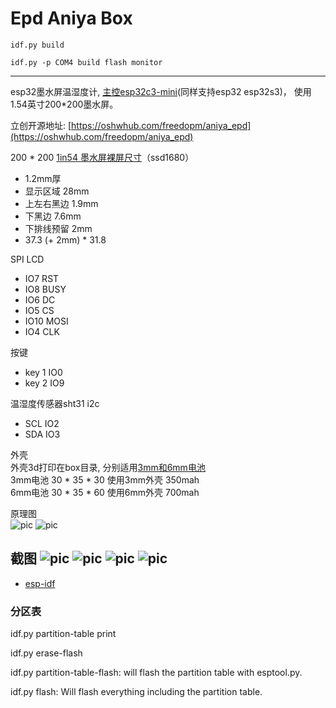# Epd Aniya Box

`idf.py build`

`idf.py -p COM4 build flash monitor`

---
esp32墨水屏温湿度计, [主控esp32c3-mini](https://www.espressif.com/sites/default/files/documentation/esp32-c3-mini-1_datasheet_cn.pdf)(同样支持esp32 esp32s3)， 使用1.54英寸200*200墨水屏。

立创开源地址: 
[https://oshwhub.com/freedopm/aniya_epd](https://oshwhub.com/freedopm/aniya_epd)


200 * 200 [1in54 墨水屏裸屏尺寸](https://www.waveshare.net/shop/1.54inch-e-Paper.htm)（ssd1680）
- 1.2mm厚
- 显示区域 28mm
- 上左右黑边 1.9mm
- 下黑边 7.6mm
- 下排线预留 2mm
- 37.3 (+ 2mm) * 31.8

SPI LCD
- IO7 RST
- IO8 BUSY
- IO6 DC
- IO5 CS
- IO10 MOSI
- IO4 CLK

按键
- key 1 IO0
- key 2 IO9

温湿度传感器sht31 i2c
- SCL IO2
- SDA IO3

外壳  
外壳3d打印在box目录, 分别适用[3mm和6mm电池](https://item.taobao.com/item.htm?spm=a1z09.2.0.0.38452e8dEe6RPA&id=602110158806&_u=nvubg2g8ec5)   
3mm电池 30 * 35 * 30 使用3mm外壳 350mah  
6mm电池 30 * 35 * 60 使用6mm外壳 700mah

原理图    
![pic](pic/schematic.png)
![pic](pic/pcb.png)

截图
![pic](pic/602169899ca36ab0f418482ff1b07cd693250b21.jpg)
![pic](pic/0bc439bfd81050f7ec39578359862f3e4089167a.jpg)
![pic](pic/3c240384705e17d865c2b648d1a09249b3576475.jpg)
![pic](pic/4f28f2be81e6899e6cd50a95d93c3a47f98101a6.jpg)
---
- [esp-idf](https://docs.espressif.com/projects/esp-idf/zh_CN/latest/esp32s3/get-started/index.html)

### 分区表

idf.py partition-table print


idf.py erase-flash

idf.py partition-table-flash: will flash the partition table with esptool.py.

idf.py flash: Will flash everything including the partition table.
